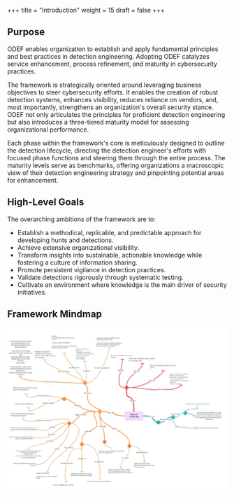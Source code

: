 +++
title = "Introduction"
weight = 15
draft = false
+++


## Purpose

ODEF enables organization to establish and apply fundamental principles and best practices in detection engineering.
Adopting ODEF catalyzes service enhancement, process refinement, and maturity in cybersecurity practices.

The framework is strategically oriented around leveraging business objectives to steer cybersecurity efforts. It enables the creation of robust detection systems, enhances visibility, reduces reliance on vendors, and, most importantly, strengthens an organization's overall security stance. ODEF not only articulates the principles for proficient detection engineering but also introduces a three-tiered maturity model for assessing organizational performance.

Each phase within the framework's core is meticulously designed to outline the detection lifecycle, directing the detection engineer's efforts with focused phase functions and steering them through the entire process.
The maturity levels serve as benchmarks, offering organizations a macroscopic view of their detection engineering strategy and pinpointing potential areas for enhancement.

## High-Level Goals

The overarching ambitions of the framework are to:

* Establish a methodical, replicable, and predictable approach for developing hunts and detections.
* Achieve extensive organizational visibility.
* Transform insights into sustainable, actionable knowledge while fostering a culture of information sharing.
* Promote persistent vigilance in detection practices.
* Validate detections rigorously through systematic testing.
* Cultivate an environment where knowledge is the main driver of security initiatives.

## Framework Mindmap

![](/images/mindmap.png)